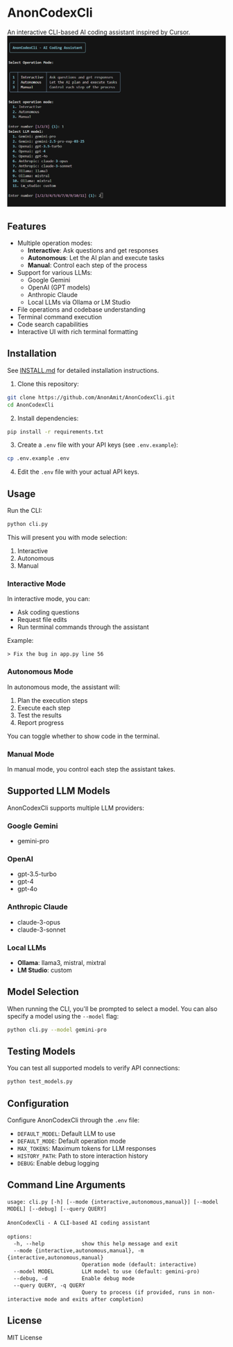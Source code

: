 # AnonCodexCli
An interactive CLI-based AI coding assistant inspired by Cursor.
![AnonCodexCLI Screenshot](https://github.com/AnonAmit/AnonCodexCLI/blob/main/image/UI.png)

## Features

- Multiple operation modes:
  - **Interactive**: Ask questions and get responses
  - **Autonomous**: Let the AI plan and execute tasks
  - **Manual**: Control each step of the process
- Support for various LLMs:
  - Google Gemini
  - OpenAI (GPT models)
  - Anthropic Claude
  - Local LLMs via Ollama or LM Studio
- File operations and codebase understanding
- Terminal command execution
- Code search capabilities
- Interactive UI with rich terminal formatting

## Installation

See [INSTALL.md](INSTALL.md) for detailed installation instructions.

1. Clone this repository:
```bash
git clone https://github.com/AnonAmit/AnonCodexCli.git
cd AnonCodexCli
```

2. Install dependencies:
```bash
pip install -r requirements.txt
```

3. Create a `.env` file with your API keys (see `.env.example`):
```bash
cp .env.example .env
```

4. Edit the `.env` file with your actual API keys.

## Usage

Run the CLI:

```bash
python cli.py
```

This will present you with mode selection:
1. Interactive
2. Autonomous
3. Manual

### Interactive Mode

In interactive mode, you can:
- Ask coding questions
- Request file edits
- Run terminal commands through the assistant

Example:
```
> Fix the bug in app.py line 56
```

### Autonomous Mode

In autonomous mode, the assistant will:
1. Plan the execution steps
2. Execute each step
3. Test the results
4. Report progress

You can toggle whether to show code in the terminal.

### Manual Mode

In manual mode, you control each step the assistant takes.

## Supported LLM Models

AnonCodexCli supports multiple LLM providers:

### Google Gemini
- gemini-pro

### OpenAI
- gpt-3.5-turbo
- gpt-4
- gpt-4o

### Anthropic Claude
- claude-3-opus
- claude-3-sonnet

### Local LLMs
- **Ollama**: llama3, mistral, mixtral
- **LM Studio**: custom

## Model Selection

When running the CLI, you'll be prompted to select a model. You can also specify a model using the `--model` flag:

```bash
python cli.py --model gemini-pro
```

## Testing Models

You can test all supported models to verify API connections:

```bash
python test_models.py
```

## Configuration

Configure AnonCodexCli through the `.env` file:

- `DEFAULT_MODEL`: Default LLM to use
- `DEFAULT_MODE`: Default operation mode
- `MAX_TOKENS`: Maximum tokens for LLM responses
- `HISTORY_PATH`: Path to store interaction history
- `DEBUG`: Enable debug logging

## Command Line Arguments

```
usage: cli.py [-h] [--mode {interactive,autonomous,manual}] [--model MODEL] [--debug] [--query QUERY]

AnonCodexCli - A CLI-based AI coding assistant

options:
  -h, --help            show this help message and exit
  --mode {interactive,autonomous,manual}, -m {interactive,autonomous,manual}
                        Operation mode (default: interactive)
  --model MODEL         LLM model to use (default: gemini-pro)
  --debug, -d           Enable debug mode
  --query QUERY, -q QUERY
                        Query to process (if provided, runs in non-interactive mode and exits after completion)
```

## License

MIT License 
